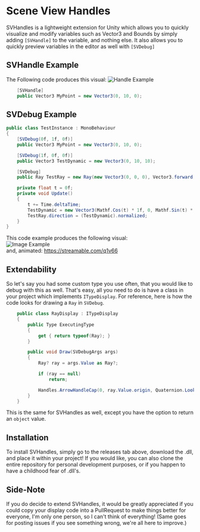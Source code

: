 # Scene View Handles
SVHandles is a lightweight extension for Unity which allows you to quickly visualize and modify variables such as Vector3 and Bounds by simply adding ``[SVHandle]`` to the variable, and nothing else. It also allows you to quickly preview variables in the editor as well with ``[SVDebug]``

## SVHandle Example
The Following code produces this visual:
![Handle Example](https://i.imgur.com/rhgZPXB.gif)
```cs
    [SVHandle]
    public Vector3 MyPoint = new Vector3(0, 10, 0);
```

## SVDebug Example
```cs
public class TestInstance : MonoBehaviour
{
    [SVDebug(0f, 1f, 0f)]
    public Vector3 MyPoint = new Vector3(0, 10, 0);

    [SVDebug(1f, 0f, 0f)]
    public Vector3 TestDynamic = new Vector3(0, 10, 10);

    [SVDebug]
    public Ray TestRay = new Ray(new Vector3(0, 0, 0), Vector3.forward);

    private float t = 0f;
    private void Update()
    {
        t += Time.deltaTime;
        TestDynamic = new Vector3(Mathf.Cos(t) * 1f, 0, Mathf.Sin(t) * 1f);
        TestRay.direction = (TestDynamic).normalized;
    }
}
```
This code example produces the following visual:  
![Image Example](https://i.imgur.com/nwTu0fe.png)  
and, animated: https://streamable.com/q1v66

## Extendability
So let's say you had some custom type you use often, that you would like to debug with this as well. That's easy, all you need to do is have a class in your project which implements ``ITypeDisplay``. For reference, here is how the code looks for drawing a ``Ray`` in ``SVDebug``.
```cs
    public class RayDisplay : ITypeDisplay
    {
        public Type ExecutingType
        {
            get { return typeof(Ray); }
        }

        public void Draw(SVDebugArgs args)
        {
            Ray? ray = args.Value as Ray?;

            if (ray == null)
                return;

            Handles.ArrowHandleCap(0, ray.Value.origin, Quaternion.LookRotation(ray.Value.direction), 1f, EventType.Repaint);
        }
    }
```
This is the same for SVHandles as well, except you have the option to return an ``object`` value.

## Installation
To install SVHandles, simply go to the releases tab above, download the .dll, and place it within your project! If you would like, you can also clone the entire repository for personal development purposes, or if you happen to have a childhood fear of .dll's.

## Side-Note
If you do decide to extend SVHandles, it would be greatly appreciated if you could copy your display code into a PullRequest to make things better for everyone, I'm only one person, so I can't think of everything! (Same goes for posting issues if you see something wrong, we're all here to improve.)
